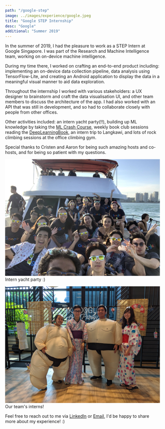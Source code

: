 ```yaml
---
path: "/google-step"
image: ../images/experience/google.jpeg
title: "Google STEP Internship"
desc: "Google"
additional: "Summer 2019"
---
```


In the summer of 2019, I had the pleasure to work as a STEP Intern at Google Singapore. I was part of the Research and Machine Intelligence team, working on on-device machine intelligence.

During my time there, I worked on crafting an end-to-end product including: implementing an on-device data collection pipeline, data analysis using TensorFlow-Lite, and creating an Android application to display the data in a meaningful visual manner to aid data exploration.

Throughout the internship I worked with various stakeholders: a UX designer to brainstorm and craft the data visualisation UI, and other team members to discuss the architecture of the app. I had also worked with an API that was still in development, and so had to collaborate closely with people from other offices.

Other activities included: an intern yacht party(!!), building up ML knowledge by taking the [ML Crash Course](https://developers.google.com/machine-learning/crash-course/ml-intro), weekly book club sessions reading the [DeepLearningBook](https://www.deeplearningbook.org/), an intern trip to Langkawi, and lots of rock climbing sessions at the office climbing gym.

Special thanks to Cristen and Aaron for being such amazing hosts and co-hosts, and for being so patient with my questions.

![Intern yacht party](../images/experience/google-intern-cruise.jpg)
Intern yacht party :)

![Intern team](../images/experience/google-interns.jpg)
Our team's interns!


Feel free to reach out to me via [LinkedIn](https://www.linkedin.com/in/ashly-lau/) or [Email](ashlylau@gmail.com), I'd be happy to share more about my experience! :)
